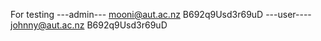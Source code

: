 For testing
---admin---
mooni@aut.ac.nz
B692q9Usd3r69uD
---user----
johnny@aut.ac.nz
B692q9Usd3r69uD